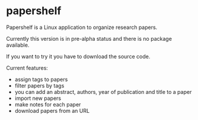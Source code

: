 papershelf
==========

Papershelf is a Linux application to organize research papers.

Currently this version is in pre-alpha status and there is no package available.

If you want to try it you have to download the source code.

Current features:

* assign tags to papers
* filter papers by tags
* you can add an abstract, authors, year of publication and title to a paper
* import new papers
* make notes for each paper
* download papers from an URL
